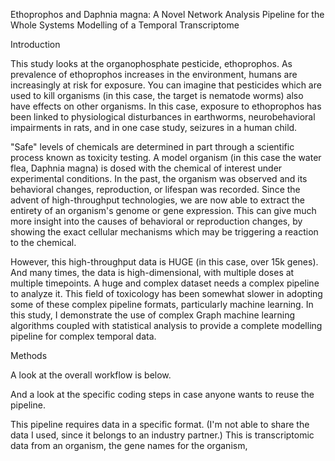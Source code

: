 Ethoprophos and Daphnia magna: A Novel Network Analysis Pipeline for the Whole Systems Modelling of a Temporal Transcriptome

Introduction

This study looks at the organophosphate pesticide, ethoprophos. As prevalence of ethoprophos increases in the environment, humans are increasingly at risk for exposure. You can imagine that pesticides which are used to kill organisms (in this case, the target is nematode worms) also have effects on other organisms. In this case, exposure to ethoprophos has been linked to physiological disturbances in earthworms, neurobehavioral impairments in rats, and in one case study, seizures in a human child.

"Safe" levels of chemicals are determined in part through a scientific process known as toxicity testing. A model organism (in this case the water flea, Daphnia magna) is dosed with the chemical of interest under experimental conditions. In the past, the organism was observed and its behavioral changes, reproduction, or lifespan was recorded. Since the advent of high-throughput technologies, we are now able to extract the entirety of an organism's genome or gene expression. This can give much more insight into the causes of behavioral or reproduction changes, by showing the exact cellular mechanisms which may be triggering a reaction to the chemical.

However, this high-throughput data is HUGE (in this case, over 15k genes). And many times, the data is high-dimensional, with multiple doses at multiple timepoints. A huge and complex dataset needs a complex pipeline to analyze it. This field of toxicology has been somewhat slower in adopting some of these complex pipeline formats, particularly machine learning. In this study, I demonstrate the use of complex Graph machine learning algorithms coupled with statistical analysis to provide a complete modelling pipeline for complex temporal data.

Methods

A look at the overall workflow is below.

And a look at the specific coding steps in case anyone wants to reuse the pipeline.

This pipeline requires data in a specific format. (I'm not able to share the data I used, since it belongs to an industry partner.) This is transcriptomic data from an organism, the gene names for the organism, 


